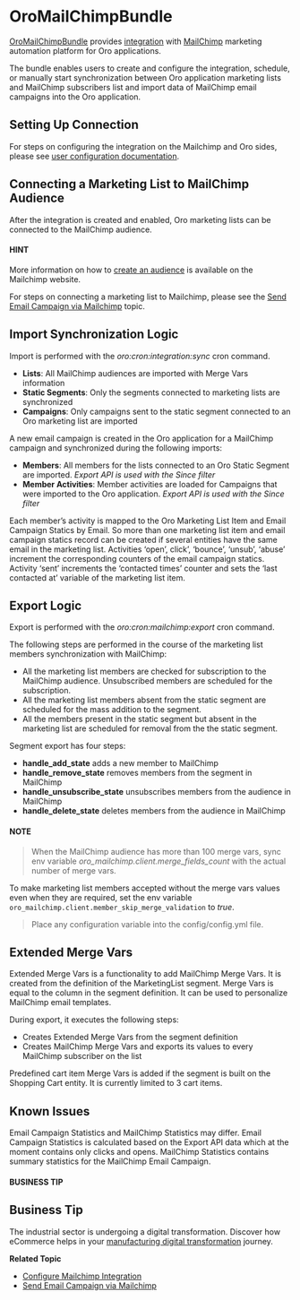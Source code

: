 <a id="bundle-docs-extensions-mailchimp"></a>

# OroMailChimpBundle

<a href="https://github.com/oroinc/OroCRMMailChimpBundle" target="_blank">OroMailChimpBundle</a> provides <a href="https://github.com/oroinc/platform/tree/master/src/Oro/Bundle/IntegrationBundle" target="_blank">integration</a> with <a href="https://mailchimp.com/" target="_blank">MailChimp</a> marketing automation platform for Oro applications.

The bundle enables users to create and configure the integration, schedule, or manually start synchronization between Oro application marketing lists and MailChimp subscribers list and import data of MailChimp email campaigns into the Oro application.

## Setting Up Connection

For steps on configuring the integration on the Mailchimp and Oro sides, please see [user configuration documentation](../../../user/back-office/system/integrations/mailchimp-integration.md#user-guide-mc-integration).

## Connecting a Marketing List to MailChimp Audience

After the integration is created and enabled, Oro marketing lists can be connected to the MailChimp audience.

#### HINT
More information on how to <a href="https://mailchimp.com/help/create-audience/" target="_blank">create an audience</a> is available on the Mailchimp website.

For steps on connecting a marketing list to Mailchimp, please see the [Send Email Campaign via Mailchimp](../../../user/back-office/marketing/email-campaigns/sending-email-campaign-via-mailchimp.md#user-guide-mailchimp-campaign) topic.

## Import Synchronization Logic

Import is performed with the *oro:cron:integration:sync* cron command.

- **Lists**: All MailChimp audiences are imported with Merge Vars information
- **Static Segments**: Only the segments connected to marketing lists are synchronized
- **Campaigns**: Only campaigns sent to the static segment connected to an Oro marketing list are imported

A new email campaign is created in the Oro application for a MailChimp campaign and synchronized during the following imports:

- **Members**: All members for the lists connected to an Oro Static Segment are imported. *Export API is used with the Since filter*
- **Member Activities**: Member activities are loaded for Campaigns that were imported to the Oro application. *Export API is used with the Since filter*

Each member’s activity is mapped to the Oro Marketing List Item and Email Campaign Statics by Email. So more than one marketing list item and email campaign statics record can be created if several entities have the same email in the marketing list.
Activities ‘open’, click’, ‘bounce’, ‘unsub’, ‘abuse’ increment the corresponding counters of the email campaign statics.
Activity ‘sent’ increments the ‘contacted times’ counter and sets the ‘last contacted at’ variable of the marketing list item.

## Export Logic

Export is performed with the *oro:cron:mailchimp:export* cron command.

The following steps are performed in the course of the marketing list members synchronization with MailChimp:

* All the marketing list members are checked for subscription to the MailChimp audience. Unsubscribed members are scheduled for the subscription.
* All the marketing list members absent from the static segment are scheduled for the mass addition to the segment.
* All the members present in the static segment but absent in the marketing list are scheduled for removal from the the static segment.

Segment export has four steps:

- **handle_add_state** adds a new member to MailChimp
- **handle_remove_state** removes members from the segment in MailChimp
- **handle_unsubscribe_state** unsubscribes members from the audience in MailChimp
- **handle_delete_state** deletes members from the audience in MailChimp

#### NOTE
> When the MailChimp audience has more than 100 merge vars, sync env variable *oro_mailchimp.client.merge_fields_count* with the actual number of merge vars.

To make marketing list members accepted without the merge vars values even when they are required, set the env variable `oro_mailchimp.client.member_skip_merge_validation` to *true*.

> Place any configuration variable into the config/config.yml file.

## Extended Merge Vars

Extended Merge Vars is a functionality to add MailChimp Merge Vars.
It is created from the definition of the MarketingList segment.
Merge Vars is equal to the column in the segment definition. It can be used to personalize MailChimp email templates.

During export, it executes the following steps:

- Creates Extended Merge Vars from the segment definition
- Creates MailChimp Merge Vars and exports its values to every MailChimp subscriber on the list

Predefined cart item Merge Vars is added if the segment is built on the Shopping Cart entity. It is currently limited to 3 cart items.

## Known Issues

Email Campaign Statistics and MailChimp Statistics may differ. Email Campaign Statistics is calculated based on the Export API data which at the moment contains only clicks and opens. MailChimp Statistics contains summary statistics for the MailChimp Email Campaign.

#### BUSINESS TIP
## Business Tip

The industrial sector is undergoing a digital transformation. Discover how eCommerce helps in your <a href="https://oroinc.com/b2b-ecommerce/blog/digital-transformation-in-manufacturing/" target="_blank">manufacturing digital transformation</a> journey.

<!-- Frontend -->

**Related Topic**

* [Configure Mailchimp Integration](../../../user/back-office/system/integrations/mailchimp-integration.md#user-guide-mc-integration)
* [Send Email Campaign via Mailchimp](../../../user/back-office/marketing/email-campaigns/sending-email-campaign-via-mailchimp.md#user-guide-mailchimp-campaign)
